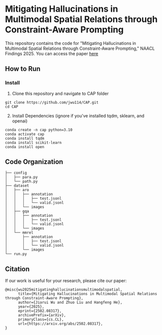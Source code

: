 # Mitigating Hallucinations in Multimodal Spatial Relations through Constraint-Aware Prompting
This repository contains the code for "Mitigating Hallucinations in Multimodal Spatial Relations through Constraint-Aware Prompting," NAACL Findings 2025. You can access the paper <a href="https://arxiv.org/abs/2502.08317" target="_blank">here<a> 

## How to Run
### Install
1. Clone this repository and navigate to CAP folder
```
git clone https://github.com/jwu114/CAP.git
cd CAP
```
2. Install Dependencies (ignore if you've installed tqdm, sklearn, and openai)
```
conda create -n cap python=3.10
conda activate cap
conda install tqdm
conda install scikit-learn
conda install open
```

## Code Organization
```
├── config
│   ├── para.py
│   └── path.py
├── dataset
│   ├── aro
│   │   ├── annotation
│   │   │   ├── test.jsonl
│   │   │   └── valid.jsonl
│   │   └── images
│   ├── gqa
│   │   ├── annotation
│   │   │   ├── test.jsonl
│   │   │   └── valid.jsonl
│   │   └── images
│   └── mmrel
│       ├── annotation
│       │   ├── test.jsonl
│       │   └── valid.jsonl
│       └── images       
└── run.py
```

## Citation
If our work is useful for your research, please cite our paper:
```
@misc{wu2025mitigatinghallucinationsmultimodalspatial,
      title={Mitigating Hallucinations in Multimodal Spatial Relations through Constraint-Aware Prompting}, 
      author={Jiarui Wu and Zhuo Liu and Hangfeng He},
      year={2025},
      eprint={2502.08317},
      archivePrefix={arXiv},
      primaryClass={cs.CL},
      url={https://arxiv.org/abs/2502.08317}, 
}
```
